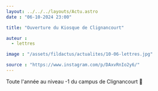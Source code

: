 ```yaml
---
layout: ../../../layouts/Actu.astro
date : "06-10-2024 23:00"

title: "Ouverture du Kiosque de Clignancourt"

auteur :
  - lettres

image : "/assets/fildactus/actualites/10-06-lettres.jpg"

source : "https://www.instagram.com/p/DAxvRnIo2y6/"
---
```


Toute l'année au niveau -1 du campus de Clignancourt 💚